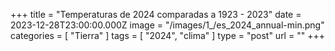 +++
title = "Temperaturas de 2024 comparadas a 1923 - 2023"
date = 2023-12-28T23:00:00.000Z
image = "/images/1_/es_2024_annual-min.png"
categories = [ "Tierra" ]
tags = [ "2024", "clima" ]
type = "post"
url = ""
+++

